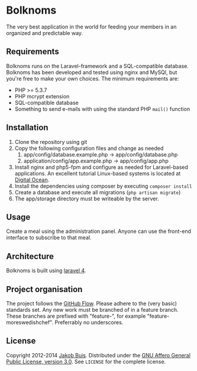 # Bolknoms

The very best application in the world for feeding your members in an organized and predictable way.

## Requirements
Bolknoms runs on the Laravel-framework and a SQL-compatible database. Bolknoms has been developed and tested using nginx and MySQl, but you're free to make your own choices. The minimum requirements are:

* PHP >= 5.3.7
* PHP mcrypt extension
* SQL-compatible database
* Something to send e-mails with using the standard PHP `mail()` function

## Installation
1. Clone the repository using git
1. Copy the following configuration files and change as needed
    1. app/config/database.example.php -> app/config/database.php
    1. application/config/app.example.php -> app/config/app.php
1. Install nginx and php5-fpm and configure as needed for Laravel-based applications. An excellent tutorial Linux-based systems is located at [Digital Ocean](https://www.digitalocean.com/community/articles/how-to-install-laravel-with-nginx-on-an-ubuntu-12-04-lts-vps).
1. Install the dependencies using composer by executing `composer install`
1. Create a database and execute all migrations (`php artisan migrate`)
1. The app/storage directory must be writeable by the server.

## Usage
Create a meal using the administration panel. Anyone can use the front-end interface to subscribe to that meal.

## Architecture
Bolknoms is built using [laravel 4](http://laravel.com/).

## Project organisation
The project follows the [GitHub Flow](http://scottchacon.com/2011/08/31/github-flow.html). Please adhere to the (very basic) standards set. Any new work must be branched of in a feature branch. These branches are prefixed with "feature-", for example "feature-moreswedishchef". Preferrably no underscores.

## License
Copyright 2012-2014 [Jakob Buis](http://www.jakobbuis.com). Distributed under the [GNU Affero General Public License, version 3.0](http://opensource.org/licenses/AGPL-3.0). See `LICENSE` for the complete license. 

